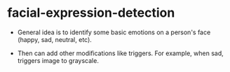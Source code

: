 # facial-expression-detection

- General idea is to identify some basic emotions on a person's face (happy, sad, neutral, etc).

- Then can add other modifications like triggers. For example, when sad, triggers image to grayscale.
